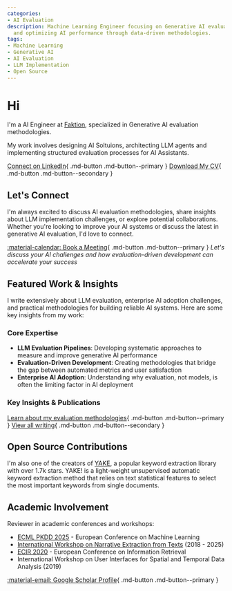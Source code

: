 ```yaml
---
categories:
- AI Evaluation
description: Machine Learning Engineer focusing on Generative AI evaluation, LLM pipelines,
  and optimizing AI performance through data-driven methodologies.
tags:
- Machine Learning
- Generative AI
- AI Evaluation
- LLM Implementation
- Open Source
---
```


# Hi

I'm a AI Engineer at [Faktion](https://faktion.com/), specialized in Generative AI evaluation methodologies. 

My work involves designing AI Soltuions, architecting LLM agents and implementing structured evaluation processes for AI Assistants.

[Connect on LinkedIn](https://www.linkedin.com/in/arianpasquali){ .md-button .md-button--primary }
[Download My CV](cv.pdf){ .md-button .md-button--secondary }

## Let's Connect

I'm always excited to discuss AI evaluation methodologies, share insights about LLM implementation challenges, or explore potential collaborations. Whether you're looking to improve your AI systems or discuss the latest in generative AI evaluation, I'd love to connect.

[:material-calendar: Book a Meeting](http://cal.com/arianpasquali){ .md-button .md-button--primary }
*Let's discuss your AI challenges and how evaluation-driven development can accelerate your success*

## Featured Work & Insights

I write extensively about LLM evaluation, enterprise AI adoption challenges, and practical methodologies for building reliable AI systems. Here are some key insights from my work:

### Core Expertise
- **LLM Evaluation Pipelines**: Developing systematic approaches to measure and improve generative AI performance
- **Evaluation-Driven Development**: Creating methodologies that bridge the gap between automated metrics and user satisfaction
- **Enterprise AI Adoption**: Understanding why evaluation, not models, is often the limiting factor in AI deployment

### Key Insights & Publications

[Learn about my evaluation methodologies](writing/2025/05/03/my-evaluation-driven-development-journey){ .md-button .md-button--primary }
[View all writing](writing/){ .md-button .md-button--secondary }

## Open Source Contributions

I'm also one of the creators of [YAKE](https://github.com/LIAAD/yake), a popular keyword extraction library with over 1.7k stars. YAKE! is a light-weight unsupervised automatic keyword extraction method that relies on text statistical features to select the most important keywords from single documents.

## Academic Involvement

Reviewer in academic conferences and workshops: 

- [ECML PKDD 2025](https://ecmlpkdd.org/2025/) - European Conference on Machine Learning
- [International Workshop on Narrative Extraction from Texts]((https://text2story25.inesctec.pt/)) (2018 - 2025)
- [ECIR 2020](https://ecir2020.org/) - European Conference on Information Retrieval
- International Workshop on User Interfaces for Spatial and Temporal Data Analysis (2019) 

[:material-email: Google Scholar Profile](https://scholar.google.com/citations?user=_sgWaQQAAAAJ&hl=en){ .md-button .md-button--primary }
